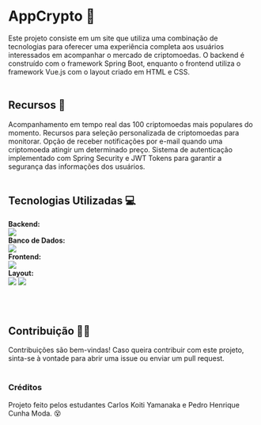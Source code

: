 # AppCrypto 🦾
Este projeto consiste em um site que utiliza uma combinação de tecnologias para oferecer uma experiência completa aos usuários interessados em acompanhar o mercado de criptomoedas. O backend é construído com o framework Spring Boot, enquanto o frontend utiliza o framework Vue.js com o layout criado em HTML e CSS.
<br><br>
## Recursos :money_with_wings:
Acompanhamento em tempo real das 100 criptomoedas mais populares do momento.
Recursos para seleção personalizada de criptomoedas para monitorar.
Opção de receber notificações por e-mail quando uma criptomoeda atingir um determinado preço.
Sistema de autenticação implementado com Spring Security e JWT Tokens para garantir a segurança das informações dos usuários.
<br><br>
## Tecnologias Utilizadas :computer:
<div>
      <strong>Backend:</strong><br>
      <img src="https://img.shields.io/badge/Spring-6DB33F?style=for-the-badge&logo=spring&logoColor=white"><br>
      <strong>Banco de Dados:</strong><br>
      <img src="https://img.shields.io/badge/PostgreSQL-316192?style=for-the-badge&logo=postgresql&logoColor=white"><br>
      <strong>Frontend:</strong> <br>
      <img src="https://img.shields.io/badge/Vue%20js-35495E?style=for-the-badge&logo=vuedotjs&logoColor=4FC08D"><br>
      <strong>Layout:</strong> <br>
      <img src="https://img.shields.io/badge/HTML5-E34F26?style=for-the-badge&logo=html5&logoColor=white">
      <img src="https://img.shields.io/badge/CSS3-1572B6?style=for-the-badge&logo=css3&logoColor=white">
</div>

<br><br>
## Contribuição 👨‍🎓
Contribuições são bem-vindas! Caso queira contribuir com este projeto, sinta-se à vontade para abrir uma issue ou enviar um pull request.
<br><br>
### Créditos
Projeto feito pelos estudantes Carlos Koiti Yamanaka e Pedro Henrique Cunha Moda. :dizzy_face:
